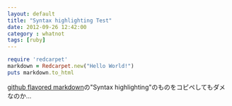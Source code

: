 ```yaml
---
layout: default
title: "Syntax highlighting Test"
date: 2012-09-26 12:42:00
category : whatnot
tags: [ruby]
---
```


```ruby
require 'redcarpet'
markdown = Redcarpet.new("Hello World!")
puts markdown.to_html
```


[github flavored markdown](http://github.github.com/github-flavored-markdown/)の"Syntax highlighting"のものをコピペしてもダメなのか...

